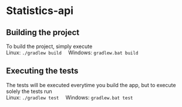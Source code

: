 # Statistics-api

## Building the project

To build the project, simply execute  
Linux:    ```./gradlew build  ```
Windows:    ```gradlew.bat build  ```

## Executing the tests

The tests will be executed everytime you build the app, but to execute solely the tests run  
Linux:    ```./gradlew test  ```
Windows:    ```gradlew.bat test  ```